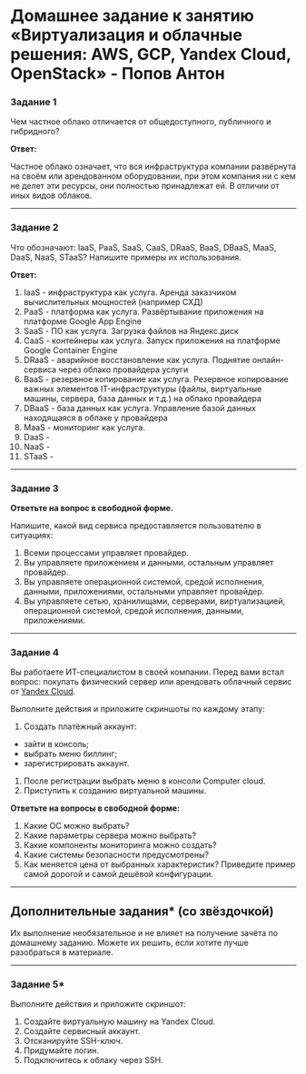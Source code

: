 # Домашнее задание к занятию «Виртуализация и облачные решения: AWS, GCP, Yandex Cloud, OpenStack» -            Попов Антон


### Задание 1

Чем частное облако отличается от общедоступного, публичного и гибридного?

**Ответ:**

Частное облако означает, что вся инфраструктура компании развёрнута на своём или арендованном оборудовании, при этом компания ни с кем не делет эти ресурсы, они полностью принадлежат ей. В отличии от иных видов облаков.

 
---

### Задание 2 
Что обозначают: IaaS, PaaS, SaaS, CaaS, DRaaS, BaaS, DBaaS, MaaS, DaaS, NaaS, STaaS? Напишите примеры их использования.

**Ответ:**

1. IaaS - инфраструктура как услуга. Аренда заказчиком вычислительных мощностей (например СХД)
1. PaaS - платформа как услуга. Развёртывание приложения на платформе Google App Engine
1. SaaS - ПО как услуга. Загрузка файлов на Яндекс.диск
1. CaaS - контейнеры как услуга. Запуск приложения на платформе Google Container Engine
1. DRaaS - аварийное восстановление как услуга. Поднятие онлайн-сервиса через облако провайдера услуги
1. BaaS - резервное копирование как услуга. Резервное копирование важных элементов IT-инфраструктуры (файлы, виртуальные машины, сервера, база данных и т.д.) на облако провайдера
1. DBaaS - база данных как услуга. Управление базой данных находящаяся в облаке у провайдера
1. MaaS - мониторинг как услуга.
1. DaaS -
1. NaaS -
1. STaaS -


---

### Задание 3 
 
**Ответьте на вопрос в свободной форме.**

Напишите, какой вид сервиса предоставляется пользователю в ситуациях:
 
1. Всеми процессами управляет провайдер.
1. Вы управляете приложением и данными, остальным управляет провайдер. 
1. Вы управляете операционной системой, средой исполнения, данными, приложениями, остальными управляет провайдер.
1. Вы управляете сетью, хранилищами, серверами, виртуализацией, операционной системой, средой исполнения, данными, приложениями.
 
---
 
### Задание 4 
 
 
Вы работаете ИТ-специалистом в своей компании. Перед вами встал вопрос: покупать физический сервер или арендовать облачный сервис от [Yandex Cloud](https://cloud.yandex.ru).
 
Выполните действия и приложите скриншоты по каждому этапу:

1. Создать платёжный аккаунт:
  - зайти в консоль;
  - выбрать меню биллинг; 
  - зарегистрировать аккаунт.
1. После регистрации выбрать меню в консоли Computer cloud. 
1. Приступить к созданию виртуальной машины. 
 
**Ответьте на вопросы в свободной форме:**
 
1. Какие ОС можно выбрать?
1. Какие параметры сервера можно выбрать?
1. Какие компоненты мониторинга можно создать?
1. Какие системы безопасности предусмотрены?
1. Как меняется цена от выбранных характеристик? Приведите пример самой дорогой и самой дешёвой конфигурации. 

---

## Дополнительные задания* (со звёздочкой)

Их выполнение необязательное и не влияет на получение зачёта по домашнему заданию. Можете их решить, если хотите лучше разобраться в материале.
 
---

### Задание 5* 

Выполните действия и приложите скриншот:

1. Создайте виртуальную машину на Yandex Cloud.
1. Создайте сервисный аккаунт.
1. Отсканируйте SSH-ключ.
1. Придумайте логин.
1. Подключитесь к облаку через SSH. 
 
